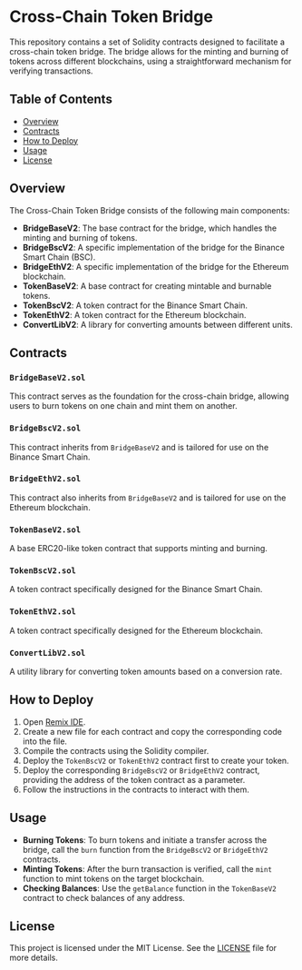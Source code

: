 # Cross-Chain Token Bridge

This repository contains a set of Solidity contracts designed to facilitate a cross-chain token bridge. The bridge allows for the minting and burning of tokens across different blockchains, using a straightforward mechanism for verifying transactions.

## Table of Contents

- [Overview](#overview)
- [Contracts](#contracts)
- [How to Deploy](#how-to-deploy)
- [Usage](#usage)
- [License](#license)

## Overview

The Cross-Chain Token Bridge consists of the following main components:

- **BridgeBaseV2**: The base contract for the bridge, which handles the minting and burning of tokens.
- **BridgeBscV2**: A specific implementation of the bridge for the Binance Smart Chain (BSC).
- **BridgeEthV2**: A specific implementation of the bridge for the Ethereum blockchain.
- **TokenBaseV2**: A base contract for creating mintable and burnable tokens.
- **TokenBscV2**: A token contract for the Binance Smart Chain.
- **TokenEthV2**: A token contract for the Ethereum blockchain.
- **ConvertLibV2**: A library for converting amounts between different units.

## Contracts

### `BridgeBaseV2.sol`

This contract serves as the foundation for the cross-chain bridge, allowing users to burn tokens on one chain and mint them on another.

### `BridgeBscV2.sol`

This contract inherits from `BridgeBaseV2` and is tailored for use on the Binance Smart Chain.

### `BridgeEthV2.sol`

This contract also inherits from `BridgeBaseV2` and is tailored for use on the Ethereum blockchain.

### `TokenBaseV2.sol`

A base ERC20-like token contract that supports minting and burning.

### `TokenBscV2.sol`

A token contract specifically designed for the Binance Smart Chain.

### `TokenEthV2.sol`

A token contract specifically designed for the Ethereum blockchain.

### `ConvertLibV2.sol`

A utility library for converting token amounts based on a conversion rate.

## How to Deploy

1. Open [Remix IDE](https://remix.ethereum.org/).
2. Create a new file for each contract and copy the corresponding code into the file.
3. Compile the contracts using the Solidity compiler.
4. Deploy the `TokenBscV2` or `TokenEthV2` contract first to create your token.
5. Deploy the corresponding `BridgeBscV2` or `BridgeEthV2` contract, providing the address of the token contract as a parameter.
6. Follow the instructions in the contracts to interact with them.

## Usage

- **Burning Tokens**: To burn tokens and initiate a transfer across the bridge, call the `burn` function from the `BridgeBscV2` or `BridgeEthV2` contracts.
- **Minting Tokens**: After the burn transaction is verified, call the `mint` function to mint tokens on the target blockchain.
- **Checking Balances**: Use the `getBalance` function in the `TokenBaseV2` contract to check balances of any address.

## License

This project is licensed under the MIT License. See the [LICENSE](LICENSE) file for more details.
